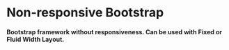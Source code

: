 # Non-responsive Bootstrap

#### Bootstrap framework without responsiveness. Can be used with Fixed or Fluid Width Layout.

